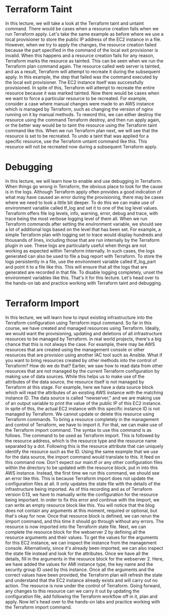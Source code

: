 # Terraform Taint

In this lecture, we will take a look at the Terraform taint and untaint command. There would be cases when a resource creation fails when we run Terraform apply. Let's take the same example as before where we use a local provisioner to store the public IP address of the EC2 instance in a file. However, when we try to apply the changes, the resource creation failed because the part specified in the command of the local exit provisioner is invalid. When this happens and a resource creation fails for any reason, Terraform marks the resource as tainted. This can be seen when we run the Terraform plan command again. The resource called web server is tainted, and as a result, Terraform will attempt to recreate it during the subsequent apply. In this example, the step that failed was the command executed by the local exit provisioner. The EC2 instance itself was successfully provisioned. In spite of this, Terraform will attempt to recreate the entire resource because it was marked tainted. Now there would be cases when we want to force a particular resource to be recreated. For example, consider a case where manual changes were made to an AWS instance which is managed by Terraform, such as changing the version of nginx running on it by manual methods. To reword this, we can either destroy the resource using the command Terraform destroy, and then run apply again, or the better way would be to taint the resource using the Terraform taint command like this. When we run Terraform plan next, we will see that the resource is set to be recreated. To undo a taint that was applied for a specific resource, use the Terraform untaint command like this. This resource will not be recreated now during a subsequent Terraform apply.

# Debugging

In this lecture, we will learn how to enable and use debugging in Terraform. When things go wrong in Terraform, the obvious place to look for the cause is in the logs. Although Terraform apply often provides a good indication of what may have caused an error during the provisioning, there may be cases where we need to look a little bit deeper. To do this we can make use of environment variable called tf_log and set it to one of the log level values. Terraform offers file log levels, info, warning, error, debug and trace, with trace being the most verbose logging level of them all. When we run Terraform commands after setting the environment variable, we should see a lot of additional logs based on the level that has been set. For example, a simple Terraform plan with logging set to trace would display hundreds and thousands of lines, including those that are run internally by the Terraform plugin in use. These logs are particularly useful when things are not working as expected within Terraform internally. In such cases, the logs generated can also be used to file a bug report with Terraform. To store the logs persistently in a file, use the environment variable called tf_log_part and point it to a file like this. This will ensure that all the logs that are generated are recorded in that file. To disable logging completely, unset the environment variables like this. That's it for this lecture. Let's head over to the hands-on lab and practice working with Terraform taint and debugging.

# Terraform Import

In this lecture, we will learn how to input existing infrastructure into the Terraform configuration using Terraform input command. So far in this course, we have created and managed resources using Terraform. Ideally, we would want the provisioning, updating and deletions of all infrastructure resources to be managed by Terraform. in real world projects, there's a big chance that this is not always the case. For example, there may be AWS resources that are created using the management console or other resources that are provision using another IAC tool such as Ansible. What if you want to bring resources created by other methods into the control of Terraform? How do we do that? Earlier, we saw how to read data from other resources that are not managed by the current Terraform configuration by making use of data sources. While this helps us to make use of the attributes of the data source, the resource itself is not managed by Terraform at this stage. For example, here we have a data source block which will read the attributes of an existing AWS instance with the matching instance ID. The data source is called "newserver," and we are making use of an output variable to print the value of the public IP of this EC2 instance. In spite of this, the actual EC2 instance with this specific instance ID is not managed by Terraform. We cannot update or delete this resource using Terraform commands. To bring a resource completely in the management and control of Terraform, we have to import it. For that, we can make use of the Terraform import command. The syntax to use this command is as follows. The command to be used as Terraform import. This is followed by the resource address, which is the resource type and the resource name separated by a dot. Following this is the resource attribute that can uniquely identify the resource such as the ID. Using the same example that we use for the data source, the import command would translate to this. It feed on this command now. Don't expect our main.tf or any other configuration files within the directory to be updated with the resource block, put in into this AWS instance. Instead, the first time we run this command, we should see an error like this. This is because Terraform import does not update the configuration files at all. It only updates the state file with the details of the infrastructure being imported. As of this recording and as of Terraform version 0.13, we have to manually write the configuration for the resource being important. In order to fix this error and continue with the iimport, we can write an empty resource block like this. You will notice that the blog does not contain any arguments at this moment, required or optional, but that's okay for now. Once that resource block is defined, we can rerun the iimport command, and this time it should go through without any errors. The resource is now imported into the Terraform state file. Next, we can complete the resource block for the webserver 2 by defining all the resource arguments and their values. To get the values for the arguments for this EC2 instance, we can inspect the instance from the management console. Alternatively, since it's already been imported, we can also inspect the state file instead and look for the attributes. Once we have all the details, fill in the arguments in the resource block for the webserver 2. Here, we have added the values for AMI instance type, the key name and the security group ID used by this instance. Once all the arguments and the correct values have been provided, the Terraform plan will refresh the state and understand that the EC2 instance already exists and will carry out no action. The resource is now under the control of Terraform. Going forward, any changes to this resource can we carry it out by updating the configuration file, add following the Terraform workflow off in it, plan and apply. Now let's head over to the hands-on labs and practice working with the Terraform import command.